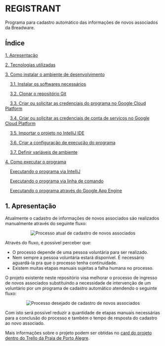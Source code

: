 # REGISTRANT

Programa para cadastro automático das informações de novos associados da Breadware.

## Índice

[1. Apresentação][1]

[2. Tecnologias utilizadas][2]

[3. Como instalar o ambiente de desenvolvimento][3]

&nbsp;&nbsp;&nbsp;&nbsp;[3.1. Instalar os softwares necessários][3.1]

&nbsp;&nbsp;&nbsp;&nbsp;[3.2. Clonar o repositório Git][3.2]

&nbsp;&nbsp;&nbsp;&nbsp;[3.3. Criar ou solicitar as credenciais do programa no Google Cloud Platform][3.3]

&nbsp;&nbsp;&nbsp;&nbsp;[3.4. Criar ou solicitar as credenciais de conta de serviços no Google Cloud Platform][3.4]

&nbsp;&nbsp;&nbsp;&nbsp;[3.5. Importar o projeto no IntelliJ IDE][3.5]

&nbsp;&nbsp;&nbsp;&nbsp;[3.6. Criar a configuração de execução do programa][3.6]

&nbsp;&nbsp;&nbsp;&nbsp;[3.7. Definir variáveis de ambiente][3.7]

[4. Como executar o programa][4]

&nbsp;&nbsp;&nbsp;&nbsp;[Executando o programa via IntelliJ][4.1]

&nbsp;&nbsp;&nbsp;&nbsp;[Executando o programa via linha de comando][4.2]

&nbsp;&nbsp;&nbsp;&nbsp;[Executando o programa através do Google App Engine][4.3]

## 1. Apresentação

Atualmente o cadastro de informações de novos associados são realizados manualmente através do seguinte fluxo:

<p align="center">
<img alt="Processo atual de cadastro de novos associados" src="https://user-images.githubusercontent.com/13152452/77569171-87324080-6ea8-11ea-9acb-55c71467b177.png">
</p>

Através do fluxo, é possível perceber que:
- O processo depende de uma pessoa voluntária para ser realizado.
- Nem sempre a pessoa voluntária estará disponível. É necessário aguardá-la pra que o processo tenha continuidade.
- Existem muitas etapas manuais sujeitas a falha humana no processo.

O projeto existente neste repositório visa melhorar o processo de ingresso de novos associados substituindo a necessidade de intervenção de um voluntário por um programa de cadastro automático atendendo o seguinte fluxo:

<p align="center">
<img alt="Processo desejado de cadastro de novos associados" src="https://user-images.githubusercontent.com/13152452/77569209-9a451080-6ea8-11ea-9a57-9e7cb5fe5334.png">
</p>

Com isto será possível reduzir a quantidade de etapas manuais necessárias para a conclusão do processo e também o tempo de resposta do cadastro ao novo associado.

Mais informações sobre o projeto podem ser obtidas no [card do projeto dentro do Trello da Praia de Porto Alegre](http://google.com).

[1]: #1-apresentação
[2]: ./docs/tecnologias-e-instalacao.md#2-tecnologias-utilizadas
[2.1]: ./docs/tecnologias-e-instalacao.md#21-tecnologias-necessrias-no-ambiente-de-execução
[2.2]: ./docs/tecnologias-e-instalacao.md#22-tecnologias-utilizadas-como-solução-no-programa
[3]: ./docs/tecnologias-e-instalacao.md#3-como-instalar-o-ambiente-de-desenvolvimento
[3.1]: ./docs/tecnologias-e-instalacao.md#31-instalar-os-softwares-necessários
[3.2]: ./docs/tecnologias-e-instalacao.md#32-clonar-o-repositório-git
[3.3]: ./docs/tecnologias-e-instalacao.md#33-criar-ou-solicitar-as-credenciais-do-programa-no-google-cloud-platform
[3.4]: ./docs/tecnologias-e-instalacao.md#34-criar-ou-solicitar-as-credenciais-de-conta-de-serviços-no-google-cloud-platform
[3.5]: ./docs/tecnologias-e-instalacao.md#35-importar-o-projeto-no-intellij-ide
[3.6]: ./docs/tecnologias-e-instalacao.md#36-criar-a-configuração-de-execução-do-programa
[3.7]: ./docs/tecnologias-e-instalacao.md#37-definir-variáveis-de-ambiente
[4]: ./docs/como-executar-o-programa.md#4-como-executar-o-programa
[4.1]: ./docs/como-executar-o-programa.md#41-executando-o-programa-via-intellij
[4.2]: ./docs/como-executar-o-programa.md#42-executando-o-programa-via-linha-de-comando
[4.3]: ./docs/como-executar-o-programa.md#43-executando-o-programa-através-do-google-app-engine